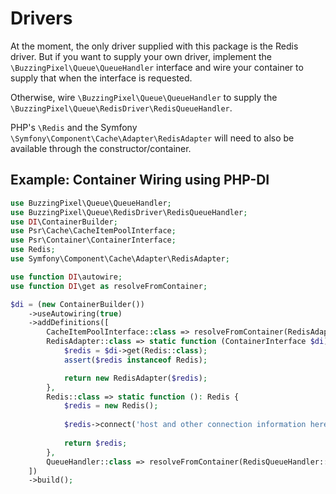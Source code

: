 # Drivers

At the moment, the only driver supplied with this package is the Redis driver. But if you want to supply your own driver, implement the `\BuzzingPixel\Queue\QueueHandler` interface and wire your container to supply that when the interface is requested.

Otherwise, wire `\BuzzingPixel\Queue\QueueHandler` to supply the `\BuzzingPixel\Queue\RedisDriver\RedisQueueHandler`.

PHP's `\Redis` and the Symfony `\Symfony\Component\Cache\Adapter\RedisAdapter` will need to also be available through the constructor/container.

## Example: Container Wiring using PHP-DI

```php
use BuzzingPixel\Queue\QueueHandler;
use BuzzingPixel\Queue\RedisDriver\RedisQueueHandler;
use DI\ContainerBuilder;
use Psr\Cache\CacheItemPoolInterface;
use Psr\Container\ContainerInterface;
use Redis;
use Symfony\Component\Cache\Adapter\RedisAdapter;

use function DI\autowire;
use function DI\get as resolveFromContainer;

$di = (new ContainerBuilder())
    ->useAutowiring(true)
    ->addDefinitions([
        CacheItemPoolInterface::class => resolveFromContainer(RedisAdapter::class),
        RedisAdapter::class => static function (ContainerInterface $di): RedisAdapter {
            $redis = $di->get(Redis::class);
            assert($redis instanceof Redis);

            return new RedisAdapter($redis);
        },
        Redis::class => static function (): Redis {
            $redis = new Redis();
            
            $redis->connect('host and other connection information here');
            
            return $redis;
        },
        QueueHandler::class => resolveFromContainer(RedisQueueHandler::class),
    ])
    ->build();
```
